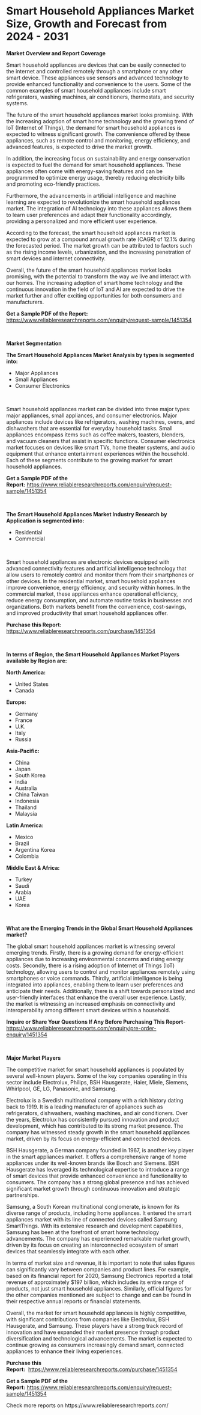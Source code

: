 <p><h1>Smart Household Appliances Market Size, Growth and Forecast from 2024 - 2031</h1></p><p><strong>Market Overview and Report Coverage</strong></p>
<p><p>Smart household appliances are devices that can be easily connected to the internet and controlled remotely through a smartphone or any other smart device. These appliances use sensors and advanced technology to provide enhanced functionality and convenience to the users. Some of the common examples of smart household appliances include smart refrigerators, washing machines, air conditioners, thermostats, and security systems.</p><p>The future of the smart household appliances market looks promising. With the increasing adoption of smart home technology and the growing trend of IoT (Internet of Things), the demand for smart household appliances is expected to witness significant growth. The convenience offered by these appliances, such as remote control and monitoring, energy efficiency, and advanced features, is expected to drive the market growth.</p><p>In addition, the increasing focus on sustainability and energy conservation is expected to fuel the demand for smart household appliances. These appliances often come with energy-saving features and can be programmed to optimize energy usage, thereby reducing electricity bills and promoting eco-friendly practices.</p><p>Furthermore, the advancements in artificial intelligence and machine learning are expected to revolutionize the smart household appliances market. The integration of AI technology into these appliances allows them to learn user preferences and adapt their functionality accordingly, providing a personalized and more efficient user experience.</p><p>According to the forecast, the smart household appliances market is expected to grow at a compound annual growth rate (CAGR) of 12.1% during the forecasted period. The market growth can be attributed to factors such as the rising income levels, urbanization, and the increasing penetration of smart devices and internet connectivity.</p><p>Overall, the future of the smart household appliances market looks promising, with the potential to transform the way we live and interact with our homes. The increasing adoption of smart home technology and the continuous innovation in the field of IoT and AI are expected to drive the market further and offer exciting opportunities for both consumers and manufacturers.</p></p>
<p><strong>Get a Sample PDF of the Report:</strong> <a href="https://www.reliableresearchreports.com/enquiry/request-sample/1451354">https://www.reliableresearchreports.com/enquiry/request-sample/1451354</a></p>
<p>&nbsp;</p>
<p><strong>Market Segmentation</strong></p>
<p><strong>The Smart Household Appliances Market Analysis by types is segmented into:</strong></p>
<p><ul><li>Major Appliances</li><li>Small Appliances</li><li>Consumer Electronics</li></ul></p>
<p>&nbsp;</p>
<p><p>Smart household appliances market can be divided into three major types: major appliances, small appliances, and consumer electronics. Major appliances include devices like refrigerators, washing machines, ovens, and dishwashers that are essential for everyday household tasks. Small appliances encompass items such as coffee makers, toasters, blenders, and vacuum cleaners that assist in specific functions. Consumer electronics market focuses on devices like smart TVs, home theater systems, and audio equipment that enhance entertainment experiences within the household. Each of these segments contribute to the growing market for smart household appliances.</p></p>
<p><strong>Get a Sample PDF of the Report:</strong>&nbsp;<a href="https://www.reliableresearchreports.com/enquiry/request-sample/1451354">https://www.reliableresearchreports.com/enquiry/request-sample/1451354</a></p>
<p>&nbsp;</p>
<p><strong>The Smart Household Appliances Market Industry Research by Application is segmented into:</strong></p>
<p><ul><li>Residential</li><li>Commercial</li></ul></p>
<p>&nbsp;</p>
<p><p>Smart household appliances are electronic devices equipped with advanced connectivity features and artificial intelligence technology that allow users to remotely control and monitor them from their smartphones or other devices. In the residential market, smart household appliances improve convenience, energy efficiency, and security within homes. In the commercial market, these appliances enhance operational efficiency, reduce energy consumption, and automate routine tasks in businesses and organizations. Both markets benefit from the convenience, cost-savings, and improved productivity that smart household appliances offer.</p></p>
<p><strong>Purchase this Report:</strong>&nbsp; <a href="https://www.reliableresearchreports.com/purchase/1451354">https://www.reliableresearchreports.com/purchase/1451354</a></p>
<p>&nbsp;</p>
<p><strong>In terms of Region, the Smart Household Appliances Market Players available by Region are:</strong></p>
<p>
    <p> <strong> North America: </strong>
        <ul>
            <li>United States</li>
            <li>Canada</li>
        </ul>
        </p> 
    <p> <strong> Europe: </strong>
        <ul>
            <li>Germany</li>
            <li>France</li>
            <li>U.K.</li>
            <li>Italy</li>
            <li>Russia</li>
        </ul>
        </p> 
    <p> <strong> Asia-Pacific: </strong>
        <ul>
            <li>China</li>
            <li>Japan</li>
            <li>South Korea</li>
            <li>India</li>
            <li>Australia</li>
            <li>China Taiwan</li>
            <li>Indonesia</li>
            <li>Thailand</li>
            <li>Malaysia</li>
        </ul>
        </p> 
    <p> <strong> Latin America: </strong>
        <ul>
            <li>Mexico</li>
            <li>Brazil</li>
            <li>Argentina Korea</li>
            <li>Colombia</li>
        </ul>
        </p> 
    <p> <strong> Middle East & Africa: </strong>
        <ul>
            <li>Turkey</li>
            <li>Saudi</li>
            <li>Arabia</li>
            <li>UAE</li>
            <li>Korea</li>
        </ul>
    </p>
    </p>
<p>&nbsp;</p>
<p><strong>What are the Emerging Trends in the Global Smart Household Appliances market?</strong></p>
<p><p>The global smart household appliances market is witnessing several emerging trends. Firstly, there is a growing demand for energy-efficient appliances due to increasing environmental concerns and rising energy costs. Secondly, there is a rising adoption of Internet of Things (IoT) technology, allowing users to control and monitor appliances remotely using smartphones or voice commands. Thirdly, artificial intelligence is being integrated into appliances, enabling them to learn user preferences and anticipate their needs. Additionally, there is a shift towards personalized and user-friendly interfaces that enhance the overall user experience. Lastly, the market is witnessing an increased emphasis on connectivity and interoperability among different smart devices within a household.</p></p>
<p><strong>Inquire or Share Your Questions If Any Before Purchasing This Report</strong>- <a href="https://www.reliableresearchreports.com/enquiry/pre-order-enquiry/1451354">https://www.reliableresearchreports.com/enquiry/pre-order-enquiry/1451354</a></p>
<p>&nbsp;</p>
<p><strong>Major Market Players</strong></p>
<p><p>The competitive market for smart household appliances is populated by several well-known players. Some of the key companies operating in this sector include Electrolux, Philips, BSH Hausgerate, Haier, Miele, Siemens, Whirlpool, GE, LG, Panasonic, and Samsung. </p><p>Electrolux is a Swedish multinational company with a rich history dating back to 1919. It is a leading manufacturer of appliances such as refrigerators, dishwashers, washing machines, and air conditioners. Over the years, Electrolux has consistently pursued innovation and product development, which has contributed to its strong market presence. The company has witnessed steady growth in the smart household appliances market, driven by its focus on energy-efficient and connected devices.</p><p>BSH Hausgerate, a German company founded in 1967, is another key player in the smart appliances market. It offers a comprehensive range of home appliances under its well-known brands like Bosch and Siemens. BSH Hausgerate has leveraged its technological expertise to introduce a range of smart devices that provide enhanced convenience and functionality to consumers. The company has a strong global presence and has achieved significant market growth through continuous innovation and strategic partnerships.</p><p>Samsung, a South Korean multinational conglomerate, is known for its diverse range of products, including home appliances. It entered the smart appliances market with its line of connected devices called Samsung SmartThings. With its extensive research and development capabilities, Samsung has been at the forefront of smart home technology advancements. The company has experienced remarkable market growth, driven by its focus on creating an interconnected ecosystem of smart devices that seamlessly integrate with each other.</p><p>In terms of market size and revenue, it is important to note that sales figures can significantly vary between companies and product lines. For example, based on its financial report for 2020, Samsung Electronics reported a total revenue of approximately $197 billion, which includes its entire range of products, not just smart household appliances. Similarly, official figures for the other companies mentioned are subject to change and can be found in their respective annual reports or financial statements.</p><p>Overall, the market for smart household appliances is highly competitive, with significant contributions from companies like Electrolux, BSH Hausgerate, and Samsung. These players have a strong track record of innovation and have expanded their market presence through product diversification and technological advancements. The market is expected to continue growing as consumers increasingly demand smart, connected appliances to enhance their living experiences.</p></p>
<p><strong>Purchase this Report:</strong>&nbsp;&nbsp;<a href="https://www.reliableresearchreports.com/purchase/1451354">https://www.reliableresearchreports.com/purchase/1451354</a></p>
<p></p>
<p><strong>Get a Sample PDF of the Report:</strong>&nbsp;<a href="https://www.reliableresearchreports.com/enquiry/request-sample/1451354">https://www.reliableresearchreports.com/enquiry/request-sample/1451354</a></p>
<p>Check more reports on https://www.reliableresearchreports.com/</p>
